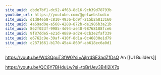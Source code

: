 ```yaml
---
site_uuid: cbde7bf1-dc92-4f63-8d16-9cb39d78793b
youtube_url: https://youtube.com/@getwebstudio
site_uuid: d1d84eb8-c810-4936-bd9f-215b2a813160
site_uuid: 4a69ad0e-a568-4288-872b-de1986b3a21b
site_uuid: 862f023f-9985-4d94-ae40-98768188fce6
site_uuid: 9f87dde5-e21d-4889-ad24-0cb3e2faf339
site_uuid: e6762c9e-39af-410f-8d1a-0c46830e1d79
site_uuid: c2871661-b170-45a4-860f-ab618ec6a0d1
---
```


https://youtu.be/W43QpuT3fW0?si=AjlrrdSE3adZfDsQ
An [[UI Builders]]

https://youtu.be/QC6Y7BHduLw?si=toBrUev3B4l2iX7q